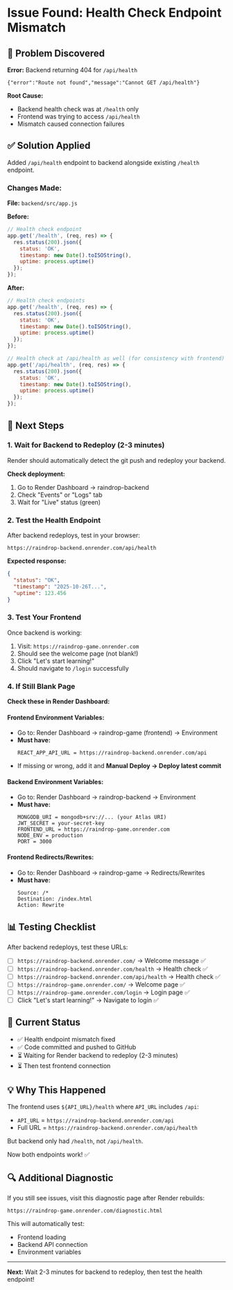 # Issue Found: Health Check Endpoint Mismatch

## 🐛 Problem Discovered

**Error:** Backend returning 404 for `/api/health`
```
{"error":"Route not found","message":"Cannot GET /api/health"}
```

**Root Cause:**
- Backend health check was at `/health` only
- Frontend was trying to access `/api/health`
- Mismatch caused connection failures

## ✅ Solution Applied

Added `/api/health` endpoint to backend alongside existing `/health` endpoint.

### Changes Made:

**File:** `backend/src/app.js`

**Before:**
```javascript
// Health check endpoint
app.get('/health', (req, res) => {
  res.status(200).json({
    status: 'OK',
    timestamp: new Date().toISOString(),
    uptime: process.uptime()
  });
});
```

**After:**
```javascript
// Health check endpoints
app.get('/health', (req, res) => {
  res.status(200).json({
    status: 'OK',
    timestamp: new Date().toISOString(),
    uptime: process.uptime()
  });
});

// Health check at /api/health as well (for consistency with frontend)
app.get('/api/health', (req, res) => {
  res.status(200).json({
    status: 'OK',
    timestamp: new Date().toISOString(),
    uptime: process.uptime()
  });
});
```

## 🚀 Next Steps

### 1. Wait for Backend to Redeploy (2-3 minutes)

Render should automatically detect the git push and redeploy your backend.

**Check deployment:**
1. Go to Render Dashboard → raindrop-backend
2. Check "Events" or "Logs" tab
3. Wait for "Live" status (green)

### 2. Test the Health Endpoint

After backend redeploys, test in your browser:

```
https://raindrop-backend.onrender.com/api/health
```

**Expected response:**
```json
{
  "status": "OK",
  "timestamp": "2025-10-26T...",
  "uptime": 123.456
}
```

### 3. Test Your Frontend

Once backend is working:

1. Visit: `https://raindrop-game.onrender.com`
2. Should see the welcome page (not blank!)
3. Click "Let's start learning!"
4. Should navigate to `/login` successfully

### 4. If Still Blank Page

**Check these in Render Dashboard:**

#### Frontend Environment Variables:
- Go to: Render Dashboard → raindrop-game (frontend) → Environment
- **Must have:**
  ```
  REACT_APP_API_URL = https://raindrop-backend.onrender.com/api
  ```
- If missing or wrong, add it and **Manual Deploy → Deploy latest commit**

#### Backend Environment Variables:
- Go to: Render Dashboard → raindrop-backend → Environment  
- **Must have:**
  ```
  MONGODB_URI = mongodb+srv://... (your Atlas URI)
  JWT_SECRET = your-secret-key
  FRONTEND_URL = https://raindrop-game.onrender.com
  NODE_ENV = production
  PORT = 3000
  ```

#### Frontend Redirects/Rewrites:
- Go to: Render Dashboard → raindrop-game → Redirects/Rewrites
- **Must have:**
  ```
  Source: /*
  Destination: /index.html
  Action: Rewrite
  ```

## 📊 Testing Checklist

After backend redeploys, test these URLs:

- [ ] `https://raindrop-backend.onrender.com/` → Welcome message ✅
- [ ] `https://raindrop-backend.onrender.com/health` → Health check ✅
- [ ] `https://raindrop-backend.onrender.com/api/health` → Health check ✅
- [ ] `https://raindrop-game.onrender.com/` → Welcome page ✅
- [ ] `https://raindrop-game.onrender.com/login` → Login page ✅
- [ ] Click "Let's start learning!" → Navigate to login ✅

## 🎯 Current Status

- ✅ Health endpoint mismatch fixed
- ✅ Code committed and pushed to GitHub
- ⏳ Waiting for Render backend to redeploy (2-3 minutes)
- ⏳ Then test frontend connection

## 💡 Why This Happened

The frontend uses `${API_URL}/health` where `API_URL` includes `/api`:
- `API_URL` = `https://raindrop-backend.onrender.com/api`
- Full URL = `https://raindrop-backend.onrender.com/api/health`

But backend only had `/health`, not `/api/health`.

Now both endpoints work! ✅

## 🔍 Additional Diagnostic

If you still see issues, visit this diagnostic page after Render rebuilds:

```
https://raindrop-game.onrender.com/diagnostic.html
```

This will automatically test:
- Frontend loading
- Backend API connection
- Environment variables

---

**Next:** Wait 2-3 minutes for backend to redeploy, then test the health endpoint!
